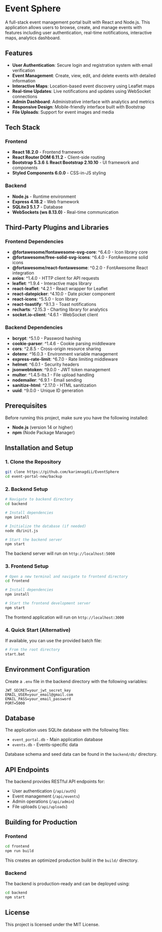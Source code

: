 # Event Sphere

A full-stack event management portal built with React and Node.js. This application allows users to browse, create, and manage events with features including user authentication, real-time notifications, interactive maps, analytics dashboard.

## Features

- **User Authentication**: Secure login and registration system with email verification
- **Event Management**: Create, view, edit, and delete events with detailed information
- **Interactive Maps**: Location-based event discovery using Leaflet maps
- **Real-time Updates**: Live notifications and updates using WebSocket connections
- **Admin Dashboard**: Administrative interface with analytics and metrics
- **Responsive Design**: Mobile-friendly interface built with Bootstrap
- **File Uploads**: Support for event images and media

## Tech Stack

### Frontend
- **React 18.2.0** - Frontend framework
- **React Router DOM 6.11.2** - Client-side routing
- **Bootstrap 5.3.6** & **React Bootstrap 2.10.10** - UI framework and components
- **Styled Components 6.0.0** - CSS-in-JS styling

### Backend
- **Node.js** - Runtime environment
- **Express 4.18.2** - Web framework
- **SQLite3 5.1.7** - Database
- **WebSockets (ws 8.13.0)** - Real-time communication

## Third-Party Plugins and Libraries

### Frontend Dependencies
- **@fortawesome/fontawesome-svg-core**: ^6.4.0 - Icon library core
- **@fortawesome/free-solid-svg-icons**: ^6.4.0 - FontAwesome solid icons
- **@fortawesome/react-fontawesome**: ^0.2.0 - FontAwesome React integration
- **axios**: ^1.4.0 - HTTP client for API requests
- **leaflet**: ^1.9.4 - Interactive maps library
- **react-leaflet**: ^4.2.1 - React wrapper for Leaflet
- **react-datepicker**: ^4.10.0 - Date picker component
- **react-icons**: ^5.5.0 - Icon library
- **react-toastify**: ^9.1.3 - Toast notifications
- **recharts**: ^2.15.3 - Charting library for analytics
- **socket.io-client**: ^4.6.1 - WebSocket client

### Backend Dependencies
- **bcrypt**: ^5.1.0 - Password hashing
- **cookie-parser**: ^1.4.6 - Cookie parsing middleware
- **cors**: ^2.8.5 - Cross-origin resource sharing
- **dotenv**: ^16.0.3 - Environment variable management
- **express-rate-limit**: ^6.7.0 - Rate limiting middleware
- **helmet**: ^6.0.1 - Security headers
- **jsonwebtoken**: ^9.0.0 - JWT token management
- **multer**: ^1.4.5-lts.1 - File upload handling
- **nodemailer**: ^6.9.1 - Email sending
- **sanitize-html**: ^2.17.0 - HTML sanitization
- **uuid**: ^9.0.0 - Unique ID generation

## Prerequisites

Before running this project, make sure you have the following installed:
- **Node.js** (version 14 or higher)
- **npm** (Node Package Manager)

## Installation and Setup

### 1. Clone the Repository
```bash
git clone https://github.com/karimnagdii/EventSphere
cd event-portal-new/backup
```

### 2. Backend Setup
```bash
# Navigate to backend directory
cd backend

# Install dependencies
npm install

# Initialize the database (if needed)
node db/init.js

# Start the backend server
npm start
```
The backend server will run on `http://localhost:5000`

### 3. Frontend Setup
```bash
# Open a new terminal and navigate to frontend directory
cd frontend

# Install dependencies
npm install

# Start the frontend development server
npm start
```
The frontend application will run on `http://localhost:3000`

### 4. Quick Start (Alternative)
If available, you can use the provided batch file:
```bash
# From the root directory
start.bat
```

## Environment Configuration

Create a `.env` file in the backend directory with the following variables:
```env
JWT_SECRET=your_jwt_secret_key
EMAIL_USER=your_email@gmail.com
EMAIL_PASS=your_email_password
PORT=5000
```

## Database

The application uses SQLite database with the following files:
- `event_portal.db` - Main application database
- `events.db` - Events-specific data

Database schema and seed data can be found in the `backend/db/` directory.

## API Endpoints

The backend provides RESTful API endpoints for:
- User authentication (`/api/auth`)
- Event management (`/api/events`)
- Admin operations (`/api/admin`)
- File uploads (`/api/uploads`)

## Building for Production

### Frontend
```bash
cd frontend
npm run build
```
This creates an optimized production build in the `build/` directory.

### Backend
The backend is production-ready and can be deployed using:
```bash
cd backend
npm start
```


## License

This project is licensed under the MIT License.

